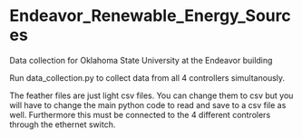 # Endeavor_Renewable_Energy_Sources
Data collection for Oklahoma State University at the Endeavor building


Run data_collection.py to collect data from all 4 controllers simultanously. 


The feather files are just light csv files. You can change them to csv but you will have to change the main python code to read and save to a csv file as well. Furthermore this must be connected to the 4 different controlers through the ethernet switch.  

